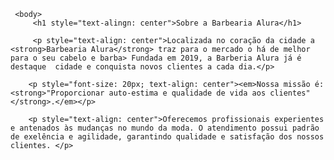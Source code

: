 <!DOCTYPE HTML>
<html lang="pt-br">
     <head>
         <meta charset="UTF-8">
         <title>Barbearia Alura</title>
     </head>

     <body>
         <h1 style="text-alingn: center">Sobre a Barbearia Alura</h1>

         <p style="text-align: center">Localizada no coração da cidade a <strong>Barbearia Alura</strong> traz para o mercado o há de melhor para o seu cabelo e barba> Fundada em 2019, a Barberia Alura já é destaque  cidade e conquista novos clientes a cada dia.</p>

        <p style="font-size: 20px; text-align: center"><em>Nossa missão é: <strong>"Proporcionar auto-estima e qualidade de vida aos clientes"</strong>.</em></p>

        <p style="text-align: center">Oferecemos profissionais experientes e antenados às mudanças no mundo da moda. O atendimento possui padrão de exelência e agilidade, garantindo qualidade e satisfação dos nossos clientes. </p>
   </body>
</html>
         

